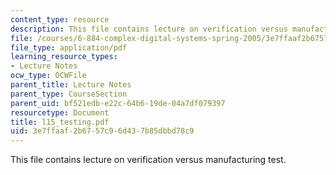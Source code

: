 ```yaml
---
content_type: resource
description: This file contains lecture on verification versus manufacturing test.
file: /courses/6-884-complex-digital-systems-spring-2005/3e7ffaaf2b6757c96d437b85dbbd78c9_l15_testing.pdf
file_type: application/pdf
learning_resource_types:
- Lecture Notes
ocw_type: OCWFile
parent_title: Lecture Notes
parent_type: CourseSection
parent_uid: bf521edb-e22c-64b6-19de-04a7df079397
resourcetype: Document
title: l15_testing.pdf
uid: 3e7ffaaf-2b67-57c9-6d43-7b85dbbd78c9
---
```

This file contains lecture on verification versus manufacturing test.

